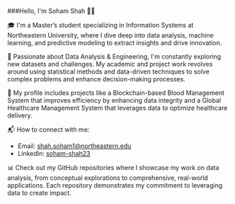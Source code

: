 ###Hello, I'm Soham Shah 👋🏻

🎓 I'm a Master’s student specializing in Information Systems at Northeastern University, where I dive deep into data analysis, machine learning, and predictive modeling to extract insights and drive innovation.

🔬 Passionate about Data Analysis & Engineering, I'm constantly exploring new datasets and challenges. My academic and project work revolves around using statistical methods and data-driven techniques to solve complex problems and enhance decision-making processes.

💼 My profile includes projects like a Blockchain-based Blood Management System that improves efficiency by enhancing data integrity and a Global Healthcare Management System that leverages data to optimize healthcare delivery.

📬 How to connect with me:
- Email: shah.soham1@northeastern.edu
- LinkedIn: [soham-shah23](https://www.linkedin.com/in/soham-shah23/)

📊 Check out my GitHub repositories where I showcase my work on data analysis, from conceptual explorations to comprehensive, real-world applications. Each repository demonstrates my commitment to leveraging data to create impact.


